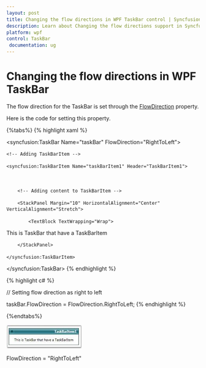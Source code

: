 ```yaml
---
layout: post
title: Changing the flow directions in WPF TaskBar control | Syncfusion
description: Learn about Changing the flow directions support in Syncfusion Essential Studio WPF TaskBar control, its elements and more.
platform: wpf
control: TaskBar
 documentation: ug
---
```


# Changing the flow directions in WPF TaskBar

The flow direction for the TaskBar is set through the [FlowDirection](https://docs.microsoft.com/en-us/dotnet/api/system.windows.frameworkelement.flowdirection?redirectedfrom=MSDN&view=netframework-4.7.2#System_Windows_FrameworkElement_FlowDirection) property.

Here is the code for setting this property.

{%tabs%}
{% highlight xaml %}



<!-- Adding TaskBar  -->

<syncfusion:TaskBar Name="taskBar" FlowDirection="RightToLeft">



    <!-- Adding TaskBarItem -->

    <syncfusion:TaskBarItem Name="taskBarItem1" Header="TaskBarItem1">



        <!-- Adding content to TaskBarItem -->

        <StackPanel Margin="10" HorizontalAlignment="Center" 											VerticalAlignment="Stretch">

            <TextBlock TextWrapping="Wrap">

This is TaskBar that have a TaskBarItem</TextBlock>

        </StackPanel>

    </syncfusion:TaskBarItem>

</syncfusion:TaskBar>
{% endhighlight %}



{% highlight c# %}



// Setting flow direction as right to left

taskBar.FlowDirection = FlowDirection.RightToLeft;
{% endhighlight %}

{%endtabs%}


![Flow directions](Changing-the-flow-directions_images/Changing-the-flow-directions_img1.jpeg)


FlowDirection = "RightToLeft"




